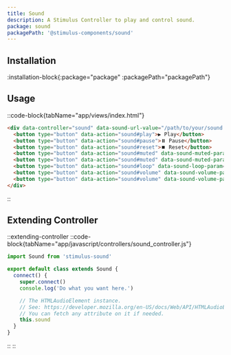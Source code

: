 ```yaml
---
title: Sound
description: A Stimulus Controller to play and control sound.
package: sound
packagePath: '@stimulus-components/sound'
---
```


## Installation

:installation-block{:package="package" :packagePath="packagePath"}

## Usage

::code-block{tabName="app/views/index.html"}

```html
<div data-controller="sound" data-sound-url-value="/path/to/your/sound.mp3">
  <button type="button" data-action="sound#play">▶️ Play</button>
  <button type="button" data-action="sound#pause">⏸️ Pause</button>
  <button type="button" data-action="sound#reset">⏹️ Reset</button>
  <button type="button" data-action="sound#muted" data-sound-muted-param="true">🔇 Mute</button>
  <button type="button" data-action="sound#muted" data-sound-muted-param="false">🔈 Unmute</button>
  <button type="button" data-action="sound#loop" data-sound-loop-param="true">🔁 Loop</button>
  <button type="button" data-action="sound#volume" data-sound-volume-param="1">🔊 Volume to 100%</button>
  <button type="button" data-action="sound#volume" data-sound-volume-param="0.25">🔉 Volume to 25%</button>
</div>
```

::

## Extending Controller

::extending-controller
::code-block{tabName="app/javascript/controllers/sound_controller.js"}

```js
import Sound from 'stimulus-sound'

export default class extends Sound {
  connect() {
    super.connect()
    console.log('Do what you want here.')

    // The HTMLAudioElement instance.
    // See: https://developer.mozilla.org/en-US/docs/Web/API/HTMLAudioElement
    // You can fetch any attribute on it if needed.
    this.sound
  }
}
```

::
::

